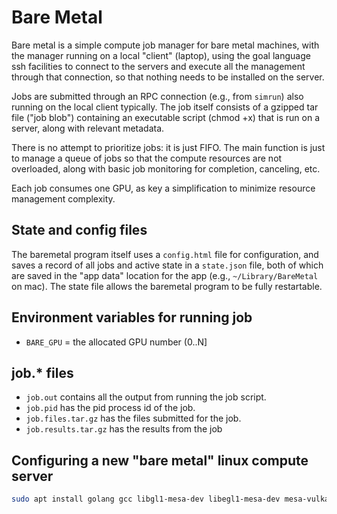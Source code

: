# Bare Metal

Bare metal is a simple compute job manager for bare metal machines, with the manager running on a local "client" (laptop), using the goal language ssh facilities to connect to the servers and execute all the management through that connection, so that nothing needs to be installed on the server.

Jobs are submitted through an RPC connection (e.g., from `simrun`) also running on the local client typically.  The job itself consists of a gzipped tar file ("job blob") containing an executable script (chmod +x) that is run on a server, along with relevant metadata.

There is no attempt to prioritize jobs: it is just FIFO. The main function is just to manage a queue of jobs so that the compute resources are not overloaded, along with basic job monitoring for completion, canceling, etc.

Each job consumes one GPU, as key a simplification to minimize resource management complexity.

## State and config files

The baremetal program itself uses a `config.html` file for configuration, and saves a record of all jobs and active state in a `state.json` file, both of which are saved in the "app data" location for the app (e.g., `~/Library/BareMetal` on mac). The state file allows the baremetal program to be fully restartable.

## Environment variables for running job

* `BARE_GPU` = the allocated GPU number (0..N]

## job.* files

* `job.out` contains all the output from running the job script.
* `job.pid` has the pid process id of the job.
* `job.files.tar.gz` has the files submitted for the job.
* `job.results.tar.gz` has the results from the job

## Configuring a new "bare metal" linux compute server

```sh
sudo apt install golang gcc libgl1-mesa-dev libegl1-mesa-dev mesa-vulkan-drivers xorg-dev vulkan-tools nvidia-driver-565-server nvidia-utils-565-server
```


